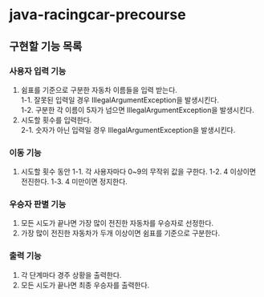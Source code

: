 # java-racingcar-precourse
## 구현할 기능 목록
### 사용자 입력 기능
1. 쉼표를 기준으로 구분한 자동차 이름들을 입력 받는다. <br>
1-1. 잘못된 입력일 경우 IllegalArgumentException을 발생시킨다. <br>
1-2. 구분한 각 이름이 5자가 넘으면 IllegalArgumentException을 발생시킨다. <br>
2. 시도할 횟수를 입력한다. <br>
2-1. 숫자가 아닌 입력일 경우 IllegalArgumentException을 발생시킨다. <br>

### 이동 기능
1. 시도할 횟수 동안
   1-1. 각 사용자마다 0~9의 무작위 값을 구한다.
   1-2. 4 이상이면 전진한다.
   1-3. 4 미만이면 정지한다.

### 우승자 판별 기능
1. 모든 시도가 끝나면 가장 많이 전진한 자동차를 우승자로 선정한다.
2. 가장 많이 전진한 자동차가 두개 이상이면 쉼표를 기준으로 구분한다.

### 출력 기능
1. 각 단계마다 경주 상황을 출력한다.
2. 모든 시도가 끝나면 최종 우승자를 출력한다.
